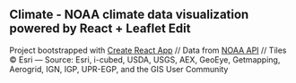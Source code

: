 ## Climate - NOAA climate data visualization powered by React + Leaflet Edit

Project bootstrapped with [Create React App](https://github.com/facebookincubator/create-react-app) //
Data from [NOAA API](https://www.ncdc.noaa.gov/cdo-web/webservices/v2) //
Tiles &copy; Esri &mdash; Source: Esri, i-cubed, USDA, USGS, AEX, GeoEye, Getmapping, Aerogrid, IGN, IGP, 
UPR-EGP, and the GIS User Community
